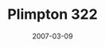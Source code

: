 ---
_schema: default
title: Plimpton 322
link: https://www.geocaching.com/geocache/GC101X3
owner: CaptainMath
date: 2007-03-09
log_type: Didn't find it
display_coords: N 41° 22.000' W 074° 41.999'
latitude: '41.366666'
longitude: '-74.699983'
first_stage: false
bogus: true
zhanna_log:  >-
  Hi, CaptainMath!


  Early this week Rich alerted me to your new cache, knowing how much I like puzzles. I had a little extra time at work that evening and I was able to solve the initial puzzle quite easily. Intrigued by the cache, but both stuck at work during the week, Rich and I planned a trip east for Friday.


  Once at the coordinates, we located Stage 1 quickly. Some slight ambiguity tripped us up but after a few minutes spent fiddling with the given information, we were again on our way toward a new set of coordinates, sure of our answer despite how unlikely the location seemed.


  Unfortunately, when we arrived at the site, we were reluctant to search as thoroughly as we’d have liked. Perhaps this location would be less busy on a day other than Friday, but as it was we felt that merely our presence there was enough to arouse suspicion. We looked around a bit, but not finding anything encouraging, we decided to leave and try your “PO Box” cache instead.


  In all honesty, we loved the puzzles but were somewhat underwhelmed by the final location. Had it been a more peaceful, isolated location we probably would be in a hurry to go back and try again. We’ll still probably return at some point in the future.


  Thanks for a really intriguing puzzle, and the chance to learn something new!


  MissMath Zhanna
post_id: 82
---
